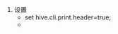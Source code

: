 <attachment contentEditable="false" data-atts="%5B%5D" data-aid=".atts-d5d7809d-6602-4627-b5c3-c8e6b3d069ad"></attachment>

1. 设置
   * set hive.cli.print.header=true;
   * 